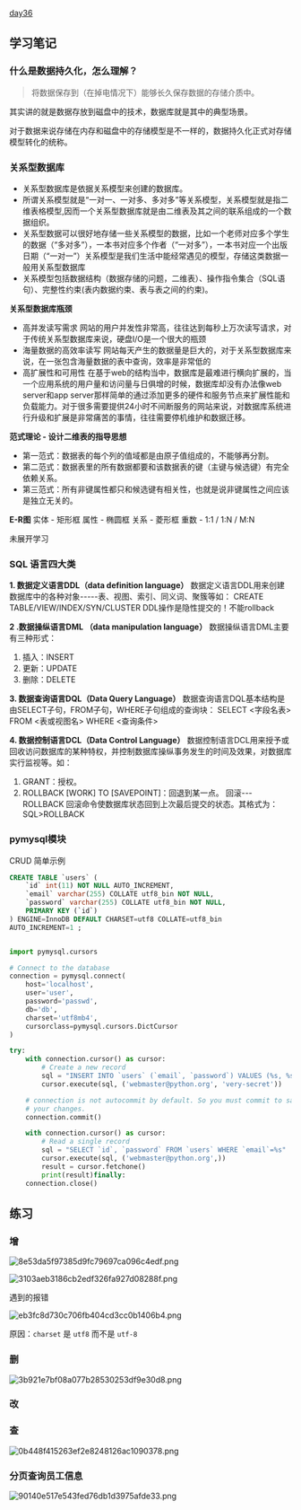 [day36](https://github.com/jackfrued/Python-100-Days/blob/master/Day36-40/36.关系型数据库MySQL.md)

## 学习笔记

### 什么是数据持久化，怎么理解？

> 将数据保存到（在掉电情况下）能够长久保存数据的存储介质中。

其实讲的就是数据存放到磁盘中的技术，数据库就是其中的典型场景。

对于数据来说存储在内存和磁盘中的存储模型是不一样的，数据持久化正式对存储模型转化的统称。


### 关系型数据库



- 关系型数据库是依据关系模型来创建的数据库。
- 所谓关系模型就是“一对一、一对多、多对多”等关系模型，关系模型就是指二维表格模型,因而一个关系型数据库就是由二维表及其之间的联系组成的一个数据组织。
- 关系型数据可以很好地存储一些关系模型的数据，比如一个老师对应多个学生的数据（“多对多”），一本书对应多个作者（“一对多”），一本书对应一个出版日期（“一对一”）关系模型是我们生活中能经常遇见的模型，存储这类数据一般用关系型数据库
- 关系模型包括数据结构（数据存储的问题，二维表）、操作指令集合（SQL语句）、完整性约束(表内数据约束、表与表之间的约束)。 

**关系型数据库瓶颈**

- 高并发读写需求
网站的用户并发性非常高，往往达到每秒上万次读写请求，对于传统关系型数据库来说，硬盘I/O是一个很大的瓶颈
- 海量数据的高效率读写
网站每天产生的数据量是巨大的，对于关系型数据库来说，在一张包含海量数据的表中查询，效率是非常低的
- 高扩展性和可用性
在基于web的结构当中，数据库是最难进行横向扩展的，当一个应用系统的用户量和访问量与日俱增的时候，数据库却没有办法像web server和app server那样简单的通过添加更多的硬件和服务节点来扩展性能和负载能力。对于很多需要提供24小时不间断服务的网站来说，对数据库系统进行升级和扩展是非常痛苦的事情，往往需要停机维护和数据迁移。


**范式理论 - 设计二维表的指导思想**
- 第一范式：数据表的每个列的值域都是由原子值组成的，不能够再分割。
- 第二范式：数据表里的所有数据都要和该数据表的键（主键与候选键）有完全依赖关系。
- 第三范式：所有非键属性都只和候选键有相关性，也就是说非键属性之间应该是独立无关的。


**E-R图**
实体 - 矩形框
属性 - 椭圆框
关系 - 菱形框
重数 - 1:1 / 1:N / M:N

未展开学习

### SQL 语言四大类

**1. 数据定义语言DDL（data definition language）**
数据定义语言DDL用来创建数据库中的各种对象-----表、视图、索引、同义词、聚簇等如：
CREATE TABLE/VIEW/INDEX/SYN/CLUSTER
DDL操作是隐性提交的！不能rollback 

**2 .数据操纵语言DML （data manipulation language）**
数据操纵语言DML主要有三种形式：
1) 插入：INSERT
2) 更新：UPDATE
3) 删除：DELETE

**3. 数据查询语言DQL（Data Query Language）**
数据查询语言DQL基本结构是由SELECT子句，FROM子句，WHERE子句组成的查询块：
SELECT <字段名表>
FROM <表或视图名>
WHERE <查询条件>

**4. 数据控制语言DCL（Data Control Language）**
数据控制语言DCL用来授予或回收访问数据库的某种特权，并控制数据库操纵事务发生的时间及效果，对数据库实行监视等。如：
1) GRANT：授权。
2) ROLLBACK [WORK] TO [SAVEPOINT]：回退到某一点。
回滚---ROLLBACK
回滚命令使数据库状态回到上次最后提交的状态。其格式为：
SQL>ROLLBACK


### pymysql模块

CRUD 简单示例

```sql
CREATE TABLE `users` (
    `id` int(11) NOT NULL AUTO_INCREMENT,
    `email` varchar(255) COLLATE utf8_bin NOT NULL,
    `password` varchar(255) COLLATE utf8_bin NOT NULL,
    PRIMARY KEY (`id`)
) ENGINE=InnoDB DEFAULT CHARSET=utf8 COLLATE=utf8_bin
AUTO_INCREMENT=1 ;
```

```python

import pymysql.cursors

# Connect to the database
connection = pymysql.connect(
    host='localhost',
    user='user',
    password='passwd',
    db='db',
    charset='utf8mb4',
    cursorclass=pymysql.cursors.DictCursor
)

try:
    with connection.cursor() as cursor:
        # Create a new record
        sql = "INSERT INTO `users` (`email`, `password`) VALUES (%s, %s)"
        cursor.execute(sql, ('webmaster@python.org', 'very-secret'))

    # connection is not autocommit by default. So you must commit to save
    # your changes.
    connection.commit()

    with connection.cursor() as cursor:
        # Read a single record
        sql = "SELECT `id`, `password` FROM `users` WHERE `email`=%s"
        cursor.execute(sql, ('webmaster@python.org',))
        result = cursor.fetchone()
        print(result)finally:
    connection.close()
```


## 练习

### 增

![8e53da5f97385d9fc79697ca096c4edf.png](./assets/36-01.png)


![3103aeb3186cb2edf326fa927d08288f.png](./assets/36-02.png)


遇到的报错

![eb3fc8d730c706fb404cd3cc0b1406b4.png](./assets/36-03.png)

原因：`charset` 是 `utf8` 而不是 `utf-8`

### 删

![3b921e7bf08a077b28530253df9e30d8.png](./assets/36-04.png)

### 改


### 查

![0b448f415263ef2e8248126ac1090378.png](./assets/36-05.png)

### 分页查询员工信息

![90140e517e543fed76db1d3975afde33.png](./assets/36-06.png)